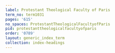 ```yaml
---
label: Protestant Theological Faculty of Paris
term_no: term1031
pages: '615'
no_spaces: ProtestantTheologicalFacultyofParis
pid: protestanttheologicalfacultyofparis
order: '0789'
layout: generic_index_term
collection: index-headings
---
```

